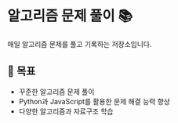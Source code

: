 # 알고리즘 문제 풀이 📚

매일 알고리즘 문제를 풀고 기록하는 저장소입니다.

## 🎯 목표

- 꾸준한 알고리즘 문제 풀이
- Python과 JavaScript를 활용한 문제 해결 능력 향상
- 다양한 알고리즘과 자료구조 학습
